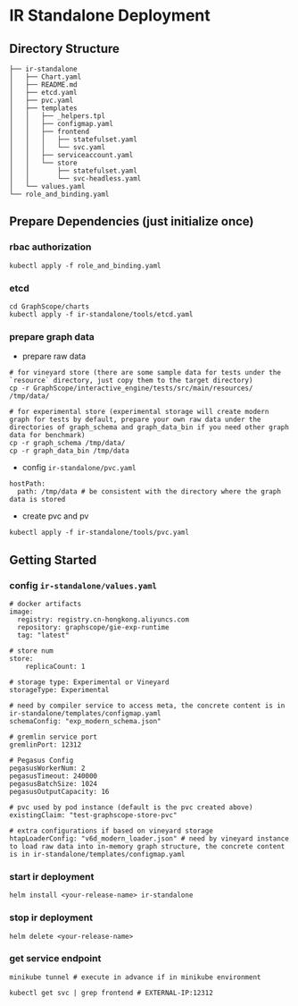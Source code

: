 # IR Standalone Deployment
## Directory Structure
```
├── ir-standalone
│   ├── Chart.yaml
│   ├── README.md
│   ├── etcd.yaml
│   ├── pvc.yaml
│   ├── templates
│   │   ├── _helpers.tpl
│   │   ├── configmap.yaml
│   │   ├── frontend
│   │   │   ├── statefulset.yaml
│   │   │   └── svc.yaml
│   │   ├── serviceaccount.yaml
│   │   └── store
│   │       ├── statefulset.yaml
│   │       └── svc-headless.yaml
│   └── values.yaml
└── role_and_binding.yaml
```
## Prepare Dependencies (just initialize once)
### rbac authorization
```
kubectl apply -f role_and_binding.yaml
```
### etcd
```
cd GraphScope/charts
kubectl apply -f ir-standalone/tools/etcd.yaml
```
### prepare graph data
- prepare raw data
```
# for vineyard store (there are some sample data for tests under the `resource` directory, just copy them to the target directory)
cp -r GraphScope/interactive_engine/tests/src/main/resources/ /tmp/data/

# for experimental store (experimental storage will create modern graph for tests by default, prepare your own raw data under the directories of graph_schema and graph_data_bin if you need other graph data for benchmark)
cp -r graph_schema /tmp/data/
cp -r graph_data_bin /tmp/data
```
- config `ir-standalone/pvc.yaml`
```
hostPath:
  path: /tmp/data # be consistent with the directory where the graph data is stored
```
- create pvc and pv
```
kubectl apply -f ir-standalone/tools/pvc.yaml
```
## Getting Started
### config `ir-standalone/values.yaml`
```
# docker artifacts
image:
  registry: registry.cn-hongkong.aliyuncs.com
  repository: graphscope/gie-exp-runtime
  tag: "latest"

# store num
store:
    replicaCount: 1

# storage type: Experimental or Vineyard
storageType: Experimental

# need by compiler service to access meta, the concrete content is in ir-standalone/templates/configmap.yaml
schemaConfig: "exp_modern_schema.json"

# gremlin service port
gremlinPort: 12312

# Pegasus Config
pegasusWorkerNum: 2
pegasusTimeout: 240000
pegasusBatchSize: 1024
pegasusOutputCapacity: 16

# pvc used by pod instance (default is the pvc created above)
existingClaim: "test-graphscope-store-pvc"

# extra configurations if based on vineyard storage
htapLoaderConfig: "v6d_modern_loader.json" # need by vineyard instance to load raw data into in-memory graph structure, the concrete content is in ir-standalone/templates/configmap.yaml
```
### start ir deployment
```
helm install <your-release-name> ir-standalone
```
### stop ir deployment
```
helm delete <your-release-name>
```
### get service endpoint
```
minikube tunnel # execute in advance if in minikube environment

kubectl get svc | grep frontend # EXTERNAL-IP:12312
```